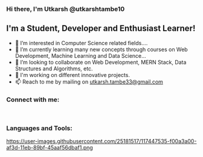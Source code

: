 ### Hi there, I'm Utkarsh @utkarshtambe10

## I'm a Student, Developer and Enthusiast Learner!
- 👀 I’m interested in Computer Science related fields....
- 🌱 I’m currently learning many new concepts through courses on Web Development, Machine Learning and Data Science...
- 💞️ I’m looking to collaborate on Web Development, MERN Stack, Data Structures and Algorithms, etc.
- 📰 I'm working on different innovative projects.
- 📫 Reach to me by mailing on utkarsh.tambe33@gmail.com

### Connect with me:

<br/>

### Languages and Tools:
https://user-images.githubusercontent.com/25181517/117447535-f00a3a00-af3d-11eb-89bf-45aaf56dbaf1.png